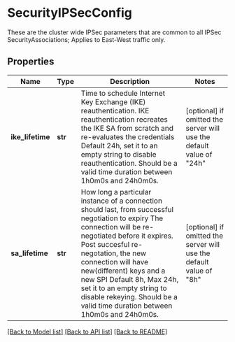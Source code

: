 # SecurityIPSecConfig

These are the cluster wide IPSec parameters that are common to all IPSec SecurityAssociations; Applies to East-West traffic only.
## Properties
Name | Type | Description | Notes
------------ | ------------- | ------------- | -------------
**ike_lifetime** | **str** | Time to schedule Internet Key Exchange (IKE) reauthentication. IKE reauthentication recreates the IKE SA from scratch and re-evaluates the credentials Default 24h, set it to an empty string to disable reauthentication. Should be a valid time duration between 1h0m0s and 24h0m0s. | [optional]  if omitted the server will use the default value of "24h"
**sa_lifetime** | **str** | How long a particular instance of a connection should last, from successful negotiation to expiry The connection will be re-negotiated before it expires. Post succesful re-negotation, the new connection will have new(different) keys and a new SPI Default 8h, Max 24h, set it to an empty string to disable rekeying. Should be a valid time duration between 1h0m0s and 24h0m0s. | [optional]  if omitted the server will use the default value of "8h"

[[Back to Model list]](../README.md#documentation-for-models) [[Back to API list]](../README.md#documentation-for-api-endpoints) [[Back to README]](../README.md)


